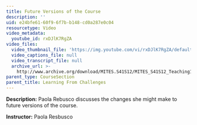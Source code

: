 ```yaml
---
title: Future Versions of the Course
description: ''
uid: e24bfe61-60f9-6f7b-b148-cd0a287e0c04
resourcetype: Video
video_metadata:
  youtube_id: rxDJlK7RgZA
video_files:
  video_thumbnail_file: 'https://img.youtube.com/vi/rxDJlK7RgZA/default.jpg'
  video_captions_file: null
  video_transcript_file: null
  archive_url: >-
    http://www.archive.org/download/MITES.S41S12/MITES_S41S12_Teaching11_300k.mp4
parent_type: CourseSection
parent_title: Learning From Challenges
---
```


**Description:** Paola Rebusco discusses the changes she might make to future versions of the course.

**Instructor:** Paola Resbusco
